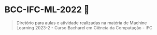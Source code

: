# BCC-IFC-ML-2022 :robot:
> Diretório para aulas e atividade realizadas na matéria de Machine Learning 2023-2 - Curso Bacharel em Ciência da Computação - IFC 
